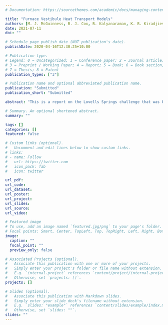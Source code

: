 ```yaml
---
# Documentation: https://sourcethemes.com/academic/docs/managing-content/

title: "Furnace Vestibule Heat Transport Models"
authors: [M. J. McGuinness, B. J. Cox, B. Kalyanaraman, K. B. Kiradjiev, R. Gonzalez-Farina, C. Z. W. Hassell Sweatman, L. Roberts, D. I. Pontin, E. J. Bissaker, S. K. Irvine, D. R. Jenkins, I. J. Taggart]
date: 2021-07-11
doi: ""

# Schedule page publish date (NOT publication's date).
publishDate: 2020-04-16T12:30:25+10:00

# Publication type.
# Legend: 0 = Uncategorized; 1 = Conference paper; 2 = Journal article;
# 3 = Preprint / Working Paper; 4 = Report; 5 = Book; 6 = Book section;
# 7 = Thesis; 8 = Patent
publication_types: ["3"]

# Publication name and optional abbreviated publication name.
publication: "Submitted"
publication_short: "Submitted"

abstract: "This is a report on the Lovells Springs challenge that was brought to the Mathematics in Industry Study Group in the University of Newcastle, Australia, in January 2020. The design of a furnace that heats steel rods to make them malleable and allow the reshaping of the rods into coiled springs is the challenge. Mathematical modelling of heat transport in the furnace vestibule predicts the effect of vestibule geometry on the temperature of rods entering the furnace, and provides guidelines for deciding on the dimensions of the vestibule for improved energy efficiency of heating. Models considered include treating the rods as equivalent steel sheets, and as discrete steel rods. The relative importance of radiative and convective heat transfer mechanisms is considered. A longer vestibule is recommended for improved heating efficiency."

# Summary. An optional shortened abstract.
summary: ""

tags: []
categories: []
featured: false

# Custom links (optional).
#   Uncomment and edit lines below to show custom links.
# links:
# - name: Follow
#   url: https://twitter.com
#   icon_pack: fab
#   icon: twitter

url_pdf:
url_code:
url_dataset:
url_poster:
url_project:
url_slides:
url_source:
url_video:

# Featured image
# To use, add an image named `featured.jpg/png` to your page's folder. 
# Focal points: Smart, Center, TopLeft, Top, TopRight, Left, Right, BottomLeft, Bottom, BottomRight.
image:
  caption: ""
  focal_point: ""
  preview_only: false

# Associated Projects (optional).
#   Associate this publication with one or more of your projects.
#   Simply enter your project's folder or file name without extension.
#   E.g. `internal-project` references `content/project/internal-project/index.md`.
#   Otherwise, set `projects: []`.
projects: []

# Slides (optional).
#   Associate this publication with Markdown slides.
#   Simply enter your slide deck's filename without extension.
#   E.g. `slides: "example"` references `content/slides/example/index.md`.
#   Otherwise, set `slides: ""`.
slides: ""
---
```

